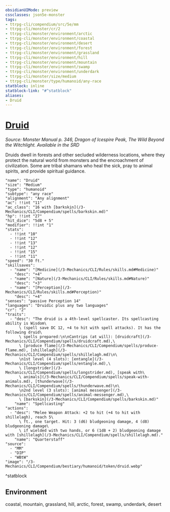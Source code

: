 ```yaml
---
obsidianUIMode: preview
cssclasses: json5e-monster
tags:
- ttrpg-cli/compendium/src/5e/mm
- ttrpg-cli/monster/cr/2
- ttrpg-cli/monster/environment/arctic
- ttrpg-cli/monster/environment/coastal
- ttrpg-cli/monster/environment/desert
- ttrpg-cli/monster/environment/forest
- ttrpg-cli/monster/environment/grassland
- ttrpg-cli/monster/environment/hill
- ttrpg-cli/monster/environment/mountain
- ttrpg-cli/monster/environment/swamp
- ttrpg-cli/monster/environment/underdark
- ttrpg-cli/monster/size/medium
- ttrpg-cli/monster/type/humanoid/any-race
statblock: inline
statblock-link: "#^statblock"
aliases:
- Druid
---
```

# [Druid](3-Mechanics\CLI\Compendium\bestiary\humanoid/druid.md)
*Source: Monster Manual p. 346, Dragon of Icespire Peak, The Wild Beyond the Witchlight. Available in the <span title='Systems Reference Document (5.1)'>SRD</span>*  

Druids dwell in forests and other secluded wilderness locations, where they protect the natural world from monsters and the encroachment of civilization. Some are tribal shamans who heal the sick, pray to animal spirits, and provide spiritual guidance.

```statblock
"name": "Druid"
"size": "Medium"
"type": "humanoid"
"subtype": "any race"
"alignment": "Any alignment"
"ac": !!int "11"
"ac_class": "16 with [barkskin](/3-Mechanics/CLI/Compendium/spells/barkskin.md)"
"hp": !!int "27"
"hit_dice": "5d8 + 5"
"modifier": !!int "1"
"stats":
  - !!int "10"
  - !!int "12"
  - !!int "13"
  - !!int "12"
  - !!int "15"
  - !!int "11"
"speed": "30 ft."
"skillsaves":
  - "name": "[Medicine](/3-Mechanics/CLI/Rules/skills.md#Medicine)"
    "desc": "+4"
  - "name": "[Nature](/3-Mechanics/CLI/Rules/skills.md#Nature)"
    "desc": "+3"
  - "name": "[Perception](/3-Mechanics/CLI/Rules/skills.md#Perception)"
    "desc": "+4"
"senses": "passive Perception 14"
"languages": "Druidic plus any two languages"
"cr": "2"
"traits":
  - "desc": "The druid is a 4th-level spellcaster. Its spellcasting ability is Wisdom\
      \ (spell save DC 12, +4 to hit with spell attacks). It has the following druid\
      \ spells prepared:\n\nCantrips (at will): [druidcraft](/3-Mechanics/CLI/Compendium/spells/druidcraft.md),\
      \ [produce flame](/3-Mechanics/CLI/Compendium/spells/produce-flame.md), [shillelagh](/3-Mechanics/CLI/Compendium/spells/shillelagh.md)\n\
      \n1st level (4 slots): [entangle](/3-Mechanics/CLI/Compendium/spells/entangle.md),\
      \ [longstrider](/3-Mechanics/CLI/Compendium/spells/longstrider.md), [speak with\
      \ animals](/3-Mechanics/CLI/Compendium/spells/speak-with-animals.md), [thunderwave](/3-Mechanics/CLI/Compendium/spells/thunderwave.md)\n\
      \n2nd level (3 slots): [animal messenger](/3-Mechanics/CLI/Compendium/spells/animal-messenger.md),\
      \ [barkskin](/3-Mechanics/CLI/Compendium/spells/barkskin.md)"
    "name": "Spellcasting"
"actions":
  - "desc": "Melee Weapon Attack: +2 to hit (+4 to hit with shillelagh), reach 5\
      \ ft., one target. Hit: 3 (d6) bludgeoning damage, 4 (d8) bludgeoning damage\
      \ if wielded with two hands, or 6 (1d8 + 2) bludgeoning damage with [shillelagh](/3-Mechanics/CLI/Compendium/spells/shillelagh.md)."
    "name": "Quarterstaff"
"source":
  - "MM"
  - "DIP"
  - "WBtW"
"image": "/3-Mechanics/CLI/Compendium/bestiary/humanoid/token/druid.webp"
```
^statblock

## Environment

coastal, mountain, grassland, hill, arctic, forest, swamp, underdark, desert